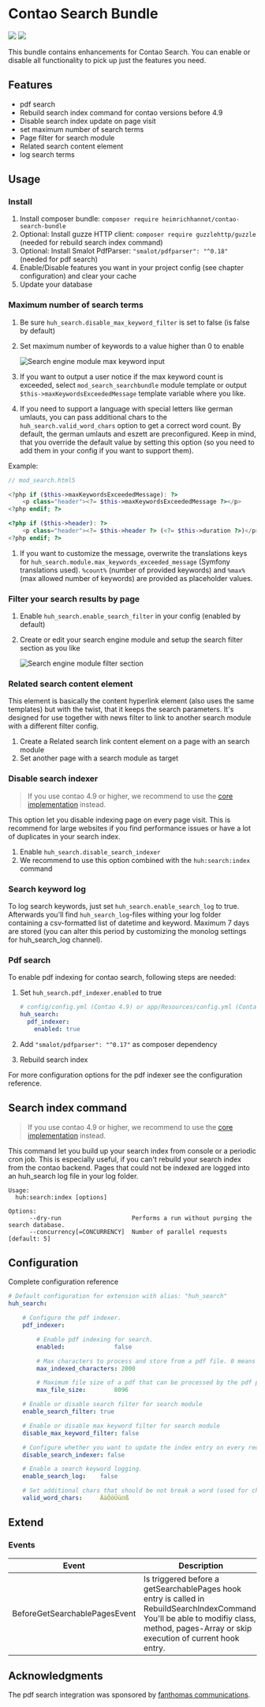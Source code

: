 # Contao Search Bundle

[![](https://img.shields.io/packagist/v/heimrichhannot/contao-search-bundle.svg)](https://packagist.org/packages/heimrichhannot/contao-search-bundle)
[![](https://img.shields.io/packagist/dt/heimrichhannot/contao-search-bundle.svg)](https://packagist.org/packages/heimrichhannot/contao-search-bundle)

This bundle contains enhancements for Contao Search. You can enable or disable all functionality to pick up just the features you need.

## Features
* pdf search
* Rebuild search index command for contao versions before 4.9
* Disable search index update on page visit
* set maximum number of search terms
* Page filter for search module
* Related search content element
* log search terms

## Usage

### Install

1. Install composer bundle: `composer require heimrichhannot/contao-search-bundle`
1. Optional: Install guzze HTTP client: `composer require guzzlehttp/guzzle` (needed for rebuild search index command)
1. Optional: Install Smalot PdfParser: `"smalot/pdfparser": "^0.18"` (needed for pdf search)
1. Enable/Disable features you want in your project config (see chapter configuration) and clear your cache
1. Update your database

### Maximum number of search terms

1. Be sure `huh_search.disable_max_keyword_filter` is set to false (is false by default)
1. Set maximum number of keywords to a value higher than 0 to enable

    ![Search engine module max keyword input](docs/images/screenshot_max_keywords.png)
    
1. If you want to output a user notice if the max keyword count is exceeded, select `mod_search_searchbundle` module template or output `$this->maxKeywordsExceededMessage` template variable where you like.
1. If you need to support a language with special letters like german umlauts, you can pass additional chars to the `huh_search.valid_word_chars` option to get a correct word count. By default, the german umlauts and eszett are preconfigured. Keep in mind, that you override the default value by setting this option (so you need to add them in your config if you want to support them).

Example: 
```php
// mod_search.html5

<?php if ($this->maxKeywordsExceededMessage): ?>
    <p class="header"><?= $this->maxKeywordsExceededMessage ?></p>
<?php endif; ?>

<?php if ($this->header): ?>
    <p class="header"><?= $this->header ?> (<?= $this->duration ?>)</p>
<?php endif; ?>
```

1. If you want to customize the message, overwrite the translations keys for `huh_search.module.max_keywords_exceeded_message` (Symfony translations used). `%count%` (number of provided keywords) and `%max%` (max allowed number of keywords) are provided as placeholder values.

### Filter your search results by page

1. Enable `huh_search.enable_search_filter` in your config (enabled by default)
1. Create or edit your search engine module and setup the search filter section as you like

    ![Search engine module filter section](docs/images/screenshot_page_filter_module.png)

### Related search content element

This element is basically the content hyperlink element (also uses the same templates) but with the twist, that it keeps the search parameters. It's designed for use together with news filter to link to another search module with a different filter config.

1. Create a Related search link content element on a page with an search module
1. Set another page with a search module as target

### Disable search indexer

> If you use contao 4.9 or higher, we recommend to use the [core implementation](https://docs.contao.org/dev/framework/search-indexing/) instead.

This option let you disable indexing page on every page visit. This is recommend for large websites if you find performance issues or have a lot of duplicates in your search index.

1. Enable `huh_search.disable_search_indexer`
1. We recommend to use this option combined with the `huh:search:index` command

### Search keyword log

To log search keywords, just set `huh_search.enable_search_log` to true. Afterwards you'll find `huh_search_log`-files withing your log folder containing a csv-formatted list of datetime and keyword. Maximum 7 days are stored (you can alter this period by customizing the monolog settings for huh_search_log channel).

### Pdf search

To enable pdf indexing for contao search, following steps are needed:

1. Set `huh_search.pdf_indexer.enabled` to true
    ```yaml
   # config/config.yml (Contao 4.9) or app/Resources/config.yml (Contao 4.4)
    huh_search:
      pdf_indexer:
        enabled: true
    ```


1. Add `"smalot/pdfparser": "^0.17"` as composer dependency
1. Rebuild search index

For more configuration options for the pdf indexer see the configuration reference.

## Search index command

> If you use contao 4.9 or higher, we recommend to use the [core implementation](https://docs.contao.org/dev/framework/search-indexing/) instead.

This command let you build up your search index from console or a periodic cron job. This is especially useful, if you can't rebuild your search index from the contao backend. Pages that could not be indexed are logged into an huh_search log file in your log folder.

```
Usage:
  huh:search:index [options]

Options:
      --dry-run                    Performs a run without purging the search database.
      --concurrency[=CONCURRENCY]  Number of parallel requests [default: 5]
```


## Configuration

Complete configuration reference

```yaml
# Default configuration for extension with alias: "huh_search"
huh_search:

    # Configure the pdf indexer.
    pdf_indexer:

        # Enable pdf indexing for search.
        enabled:              false

        # Max characters to process and store from a pdf file. 0 means no limit.
        max_indexed_characters: 2000

        # Maximum file size of a pdf that can be processed by the pdf parser to prevent memory overflow or process timeout. Specify in KiB. 0 means no limit. 1024KiB = 1MB.
        max_file_size:        8096

    # Enable or disable search filter for search module
    enable_search_filter: true

    # Enable or disable max keyword filter for search module
    disable_max_keyword_filter: false

    # Configure whether you want to update the index entry on every request
    disable_search_indexer: false

    # Enable a search keyword logging.
    enable_search_log:    false

    # Set additional chars that should be not break a word (used for charlist parameter of str_word_count function).
    valid_word_chars:     ÄäÖöÜüẞß

```

## Extend

### Events

Event | Description
----- | -----------
BeforeGetSearchablePagesEvent | Is triggered before a getSearchablePages hook entry is called in RebuildSearchIndexCommand. You'll be able to modifiy class, method, pages-Array or skip execution of current hook entry.

## Acknowledgments

The pdf search integration was sponsored by [fanthomas communications](https://fanthomas-communications.de/).